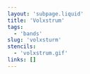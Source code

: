 ```yaml
---
layout: 'subpage.liquid'
title: 'Volxstrum'
tags:
  - 'bands'
slug: 'volxsturm'
stencils:
  - 'volxstrum.gif'
links: []
---
```

